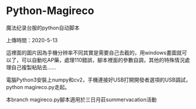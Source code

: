 # Python-Magireco
魔法纪录台服的python自动脚本

上傳時間：2020-5-13

這裡面的圖片因為手機分辨率不同其實是需要自己去截的，用windows畫圖就可以了，可以自動吃AP藥，處理110錯誤，腳本裡面的參數自調，其他的特殊情況處理自己複製粘貼去……

電腦Python3安裝上numpy和cv2，手機連接好USB打開開發者選項的USB調試，python magireco.py走起。

本branch magireco.py腳本適用於三日月莊summervacation活動
